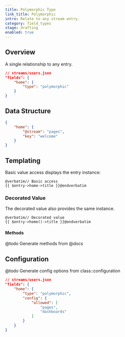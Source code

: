 ```yaml
---
title: Polymorphic Type
link_title: Polymorphic
intro: Relate to any stream entry.
category: field_types
stage: drafting
enabled: true
---
```


## Overview

A single relationship to any entry.

```json
// streams/users.json
"fields": {
    "home": {
        "type": "polymorphic"
    }
}
```

## Data Structure

```json
{
    "home": {
        "@stream": "pages",
        "key": "welcome"
    }
}
```

## Templating

Basic value access displays the entry instance:

```blade
@verbatim// Basic access
{{ $entry->home->title }}@endverbatim
```

### Decorated Value

The decorated value also provides the same instance.

```blade
@verbatim// Decorated value
{{ $entry->home()->title }}@endverbatim
```

#### Methods

@todo Generate methods from @docs

## Configuration

@todo Generate config options from class::configuration

```json
// streams/users.json
"fields": {
    "home": {
        "type": "polymorphic",
        "config": {
            "allowed": [
                "pages",
                "dashboards"
            ]
        }
    }
}
```
